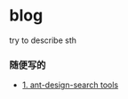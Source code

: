 # blog
try to describe sth
<h3>随便写的</h3>
<ul>
<li>
<a href="https://github.com/hogg2017/blog/blob/master/ant-design-search.md">
1. ant-design-search tools
</a>
</li>
</ul>
